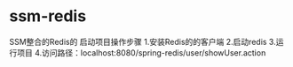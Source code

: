 # ssm-redis
SSM整合的Redis的
启动项目操作步骤
1.安装Redis的的客户端
2.启动redis
3.运行项目
4.访问路径：localhost:8080/spring-redis/user/showUser.action
